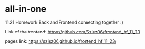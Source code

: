 # all-in-one

11.21 Homework
Back and Frontend connecting together :) 


Link of the frontend: https://github.com/Szisz06/frontend_hf_11_23


pages link: https://szisz06.github.io/frontend_hf_11_23/
